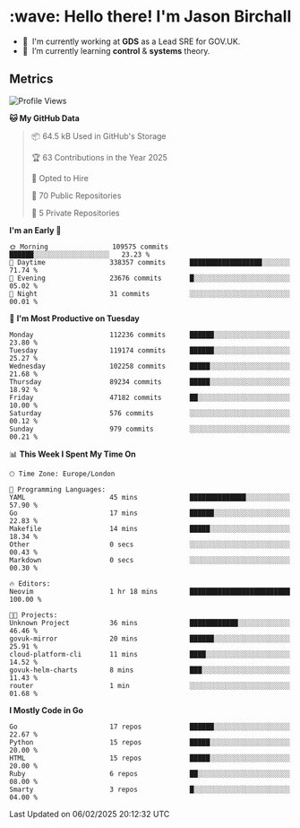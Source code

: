 <h1 align="left" id="jason-title">:wave: Hello there! I'm Jason Birchall</h1>

- :office: &nbsp;I'm currently working at **GDS** as a Lead SRE for GOV.UK.
- :seedling: &nbsp;I’m currently learning **control** & **systems** theory.

<h2>Metrics</h2>

<!--START_SECTION:waka-->
![Profile Views](http://img.shields.io/badge/Profile%20Views-0-blue)

**🐱 My GitHub Data** 

> 📦 64.5 kB Used in GitHub's Storage 
 > 
> 🏆 63 Contributions in the Year 2025
 > 
> 💼 Opted to Hire
 > 
> 📜 70 Public Repositories 
 > 
> 🔑 5 Private Repositories 
 > 
**I'm an Early 🐤** 

```text
🌞 Morning                109575 commits      ██████░░░░░░░░░░░░░░░░░░░   23.23 % 
🌆 Daytime                338357 commits      ██████████████████░░░░░░░   71.74 % 
🌃 Evening                23676 commits       █░░░░░░░░░░░░░░░░░░░░░░░░   05.02 % 
🌙 Night                  31 commits          ░░░░░░░░░░░░░░░░░░░░░░░░░   00.01 % 
```
📅 **I'm Most Productive on Tuesday** 

```text
Monday                   112236 commits      ██████░░░░░░░░░░░░░░░░░░░   23.80 % 
Tuesday                  119174 commits      ██████░░░░░░░░░░░░░░░░░░░   25.27 % 
Wednesday                102258 commits      █████░░░░░░░░░░░░░░░░░░░░   21.68 % 
Thursday                 89234 commits       █████░░░░░░░░░░░░░░░░░░░░   18.92 % 
Friday                   47182 commits       ██░░░░░░░░░░░░░░░░░░░░░░░   10.00 % 
Saturday                 576 commits         ░░░░░░░░░░░░░░░░░░░░░░░░░   00.12 % 
Sunday                   979 commits         ░░░░░░░░░░░░░░░░░░░░░░░░░   00.21 % 
```


📊 **This Week I Spent My Time On** 

```text
🕑︎ Time Zone: Europe/London

💬 Programming Languages: 
YAML                     45 mins             ██████████████░░░░░░░░░░░   57.90 % 
Go                       17 mins             ██████░░░░░░░░░░░░░░░░░░░   22.83 % 
Makefile                 14 mins             █████░░░░░░░░░░░░░░░░░░░░   18.34 % 
Other                    0 secs              ░░░░░░░░░░░░░░░░░░░░░░░░░   00.43 % 
Markdown                 0 secs              ░░░░░░░░░░░░░░░░░░░░░░░░░   00.30 % 

🔥 Editors: 
Neovim                   1 hr 18 mins        █████████████████████████   100.00 % 

🐱‍💻 Projects: 
Unknown Project          36 mins             ████████████░░░░░░░░░░░░░   46.46 % 
govuk-mirror             20 mins             ██████░░░░░░░░░░░░░░░░░░░   25.91 % 
cloud-platform-cli       11 mins             ████░░░░░░░░░░░░░░░░░░░░░   14.52 % 
govuk-helm-charts        8 mins              ███░░░░░░░░░░░░░░░░░░░░░░   11.43 % 
router                   1 min               ░░░░░░░░░░░░░░░░░░░░░░░░░   01.68 % 
```

**I Mostly Code in Go** 

```text
Go                       17 repos            ██████░░░░░░░░░░░░░░░░░░░   22.67 % 
Python                   15 repos            █████░░░░░░░░░░░░░░░░░░░░   20.00 % 
HTML                     15 repos            █████░░░░░░░░░░░░░░░░░░░░   20.00 % 
Ruby                     6 repos             ██░░░░░░░░░░░░░░░░░░░░░░░   08.00 % 
Smarty                   3 repos             █░░░░░░░░░░░░░░░░░░░░░░░░   04.00 % 
```




 Last Updated on 06/02/2025 20:12:32 UTC
<!--END_SECTION:waka-->

<!-- links -->

[issues page]: https://github.com/jasonBirchall/jasonBirchall/issues "jasonBirchall/issues"
